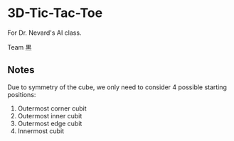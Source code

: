 3D-Tic-Tac-Toe
==============

For Dr. Nevard's AI class.

Team 黒

Notes
-----

Due to symmetry of the cube, we only need to consider 4 possible starting positions:
  1. Outermost corner cubit
  2. Outermost inner cubit
  3. Outermost edge cubit
  4. Innermost cubit


